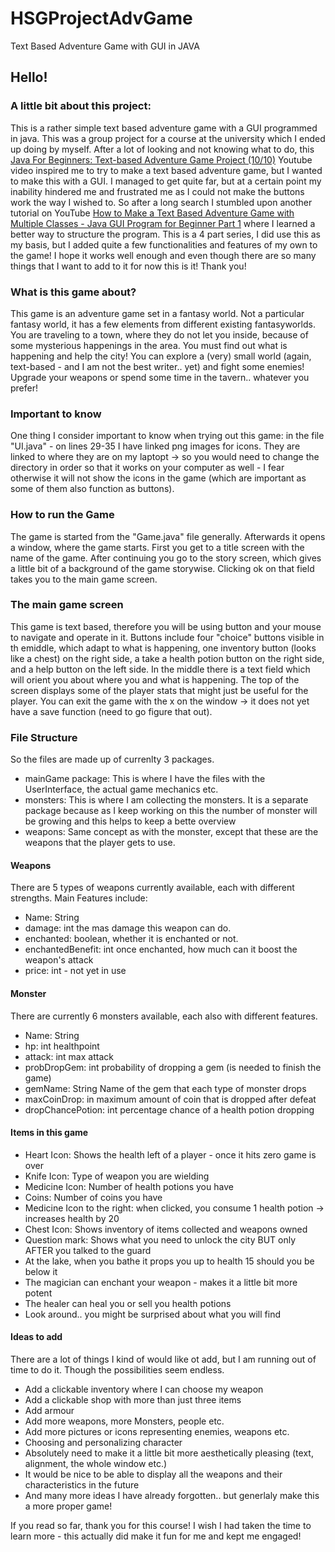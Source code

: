 # HSGProjectAdvGame
Text Based Adventure Game with GUI in JAVA


## Hello!

### A little bit about this project:
This is a rather simple text based adventure game with a GUI programmed in java. This was a group project for a course at the university which I ended up doing by myself.
After a lot of looking and not knowing what to do, this [Java For Beginners: Text-based Adventure Game Project (10/10)](https://www.youtube.com/watch?v=EpB9u4ItOYU) Youtube video inspired me to try to make a text based adventure game, but I wanted to make this with a GUI. I managed to get quite far, but at a certain point my inability hindered me and frustrated me as I could not make the buttons work the way I wished to. So after a long search I stumbled upon another tutorial on YouTube [How to Make a Text Based Adventure Game with Multiple Classes - Java GUI Program for Beginner Part 1](https://youtu.be/Y5gnsK6PWbk) where I learned a better way to structure the program. This is a 4 part series, I did use this as my basis, but I added quite a few functionalities and features of my own to the game! I hope it works well enough and even though there are so many things that I want to add to it for now this is it! Thank you!

### What is this game about?
This game is an adventure game set in a fantasy world. Not a particular fantasy world, it has a few elements from different existing fantasyworlds.  You are traveling to a town, where they do not let you inside, because of some mysterious happenings in the area. You must find out what is happening and help the city! You can explore a (very) small world (again, text-based  - and I am not the best writer.. yet) and fight some enemies! Upgrade your weapons or spend some time in the tavern.. whatever you prefer!

### Important to know
One thing I consider important to know when trying out this game: in the file "UI.java" - on lines 29-35 I have linked png images for icons. They are linked to where they are on my laptopt -> so you would need to change the directory in order so that it works on your computer as well - I fear otherwise it will not show the icons in the game (which are important as some of them also function as buttons).

### How to run the Game
The game is started from the "Game.java" file generally. Afterwards it opens a window, where the game starts. First you get to a title screen with the name of the game. After continuing you go to the story screen, which gives a little bit of a background of the game storywise. Clicking ok on that field takes you to the main game screen.

### The main game screen
This game is text based, therefore you will be using button and your mouse to navigate and operate in it. Buttons include four "choice" buttons visible in th emiddle, which adapt to what is happening, one inventory button (looks like a chest) on the right side, a take a health potion button on the right side, and a help button on the left side. In the middle there is a text field which will orient you about where you and what is happening. The top of the screen displays some of the player stats that might just be useful for the player. You can exit the game with the x on the window -> it does not yet have a save function (need to go figure that out).

### File Structure
So the files are made up of currenlty 3 packages.
- mainGame package: This is where I have the files with the UserInterface, the actual game mechanics etc.
- monsters: This is where I am collecting the monsters. It is a separate package because as I keep working on this the number of monster will be growing and this helps to keep a bette overview
- weapons: Same concept as with the monster, except that these are the weapons that the player gets to use.

#### Weapons
There are 5 types of weapons currently available, each with different strengths.
Main Features include:
- Name: String
- damage: int the mas damage this weapon can do.
- enchanted: boolean, whether it is enchanted or not.
- enchantedBenefit: int once enchanted, how much can it boost the weapon's attack
- price: int - not yet in use

#### Monster
There are currently 6 monsters available, each also with different features.
- Name: String
- hp: int healthpoint
- attack: int max attack
- probDropGem: int probability of dropping a gem (is needed to finish the game)
- gemName: String Name of the gem that each type of monster drops
- maxCoinDrop: in maximum amount of coin that is dropped after defeat
- dropChancePotion: int percentage chance of a health potion dropping

#### Items in this game
- Heart Icon: Shows the health left of a player - once it hits zero game is over
- Knife Icon: Type of weapon you are wielding
- Medicine Icon: Number of health potions you have
- Coins: Number of coins you have
- Medicine Icon to the right: when clicked, you consume 1 health potion -> increases health by 20
- Chest Icon: Shows inventory of items collected and weapons owned
- Question mark: Shows what you need to unlock the city BUT only AFTER you talked to the guard
- At the lake, when you bathe it props you up to health 15 should you be below it
- The magician can enchant your weapon - makes it a little bit more potent
- The healer can heal you or sell you health potions
- Look around.. you might be surprised about what you will find

#### Ideas to add
There are a lot of things I kind of would like ot add, but I am running out of time to do it. Though the possibilities seem endless.
- Add a clickable inventory where I can choose my weapon
- Add a clickable shop with more than just three items
- Add armour
- Add more weapons, more Monsters, people etc.
- Add more pictures or icons representing enemies, weapons etc.
- Choosing and personalizing character
- Absolutely need to make it a little bit more aesthetically pleasing (text, alignment, the whole window etc.)
- It would be nice to be able to display all the weapons and their characteristics in the future
- And many more ideas I have already forgotten.. but generlaly make this a more proper game!

If you read so far, thank you for this course! I wish I had taken the time to learn more - this actually did make it fun for me and kept me engaged!
